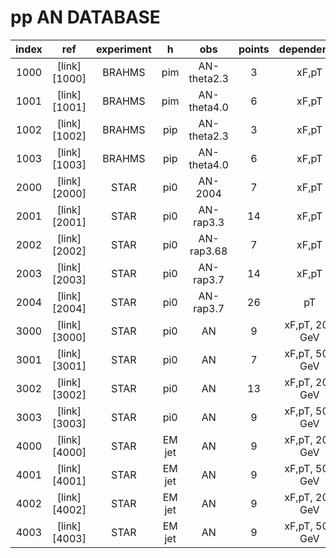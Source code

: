 # pp AN DATABASE

| index | ref          | experiment | h     | obs              | points | dependence |
| :--:  | :--:         | :--:       | :--:  | :--:             | :--:   | :--:       |
| 1000  | [link][1000] | BRAHMS     |  pim  | AN-theta2.3      | 3      | xF,pT      |
| 1001  | [link][1001] | BRAHMS     |  pim  | AN-theta4.0      | 6      | xF,pT      |
| 1002  | [link][1002] | BRAHMS     |  pip  | AN-theta2.3      | 3      | xF,pT      |
| 1003  | [link][1003] | BRAHMS     |  pip  | AN-theta4.0      | 6      | xF,pT      |
| 2000  | [link][2000] | STAR       |  pi0  | AN-2004          | 7      | xF,pT      |
| 2001  | [link][2001] | STAR       |  pi0  | AN-rap3.3        | 14     | xF,pT      |
| 2002  | [link][2002] | STAR       |  pi0  | AN-rap3.68       | 7      | xF,pT      |
| 2003  | [link][2003] | STAR       |  pi0  | AN-rap3.7        | 14     | xF,pT      |
| 2004  | [link][2004] | STAR       |  pi0  | AN-rap3.7        | 26     | pT         |
| 3000  | [link][3000] | STAR       |  pi0  | AN               | 9      | xF,pT, 200 GeV    |
| 3001  | [link][3001] | STAR       |  pi0  | AN               | 7      | xF,pT, 500 GeV    |
| 3002  | [link][3002] | STAR       |  pi0  | AN               | 13     | xF,pT, 200 GeV    |
| 3003  | [link][3003] | STAR       |  pi0  | AN               | 9      | xF,pT, 500 GeV    |
| 4000  | [link][4000] | STAR       |  EM jet  | AN            | 9      | xF,pT, 200 GeV    |
| 4001  | [link][4001] | STAR       |  EM jet  | AN            | 9      | xF,pT, 500 GeV    |
| 4002  | [link][4002] | STAR       |  EM jet  | AN            | 9      | xF,pT, 200 GeV    |
| 4003  | [link][4003] | STAR       |  EM jet  | AN            | 9      | xF,pT, 500 GeV    |








